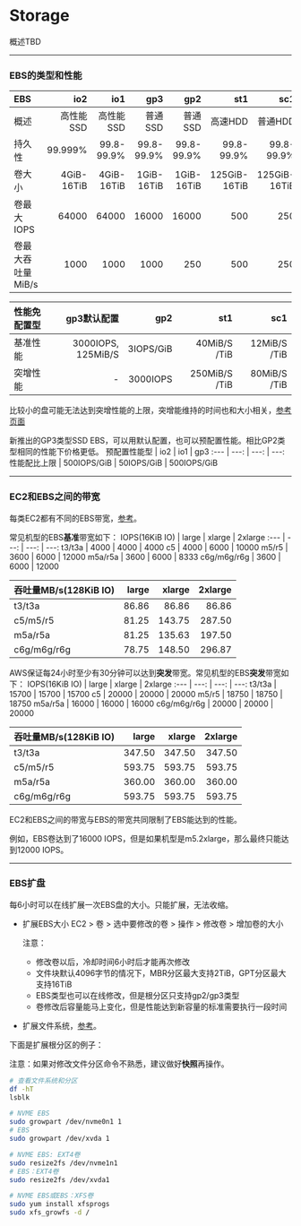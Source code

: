# Storage
概述TBD

---
### EBS的类型和性能
EBS | io2 | io1 | gp3 | gp2 | st1 | sc1
:--- | ---: | ---: | ---: | ---: | ---: | ---:
概述 | 高性能SSD | 高性能SSD | 普通SSD | 普通SSD | 高速HDD | 普通HDD
持久性 | 99.999% | 99.8-99.9% | 99.8-99.9% | 99.8-99.9% | 99.8-99.9% | 99.8-99.9%
卷大小 | 4GiB-16TiB | 4GiB-16TiB | 1GiB-16TiB | 1GiB-16TiB | 125GiB-16TiB | 125GiB-16TiB
卷最大IOPS | 64000 | 64000 | 16000 | 16000 | 500 | 250
卷最大吞吐量MiB/s | 1000 | 1000 | 1000 | 250 | 500 | 250

性能免配置型 | gp3默认配置 | gp2 | st1 | sc1
:--- | ---: | ---: | ---: | ---:
基准性能 | 3000IOPS, 125MiB/S | 3IOPS/GiB | 40MiB/S /TiB | 12MiB/S /TiB
突增性能 | - | 3000IOPS | 250MiB/S /TiB | 80MiB/S /TiB

比较小的盘可能无法达到突增性能的上限，突增能维持的时间也和大小相关，[参考页面](https://docs.aws.amazon.com/zh_cn/AWSEC2/latest/UserGuide/ebs-volume-types.html)

新推出的GP3类型SSD EBS，可以用默认配置，也可以预配置性能。相比GP2类型相同的性能下价格更低。
预配置性能型 | io2 | io1 | gp3
:--- | ---: | ---: | ---:
性能配比上限 | 500IOPS/GiB | 50IOPS/GiB | 500IOPS/GiB

---
### EC2和EBS之间的带宽
每类EC2都有不同的EBS带宽，[参考](https://docs.aws.amazon.com/zh_cn/AWSEC2/latest/UserGuide/ebs-optimized.html)。

常见机型的EBS**基准**带宽如下：
IOPS(16KiB IO) | large | xlarge | 2xlarge
:--- | ---: | ---: | ---:
t3/t3a | 4000 | 4000 | 4000
c5 | 4000 | 6000 | 10000
m5/r5 | 3600 | 6000 | 12000
m5a/r5a | 3600 | 6000 | 8333
c6g/m6g/r6g | 3600 | 6000 | 12000

吞吐量MB/s(128KiB IO) | large | xlarge | 2xlarge
:--- | ---: | ---: | ---:
t3/t3a | 86.86 | 86.86 | 86.86
c5/m5/r5| 81.25 | 143.75 | 287.50
m5a/r5a | 81.25 | 135.63 | 197.50
c6g/m6g/r6g | 78.75 | 148.50 | 296.87

AWS保证每24小时至少有30分钟可以达到**突发**带宽。常见机型的EBS**突发**带宽如下：
IOPS(16KiB IO) | large | xlarge | 2xlarge
:--- | ---: | ---: | ---:
t3/t3a | 15700 | 15700 | 15700
c5 | 20000 | 20000 | 20000
m5/r5 | 18750 | 18750 | 18750
m5a/r5a | 16000 | 16000 | 16000
c6g/m6g/r6g | 20000 | 20000 | 20000

吞吐量MB/s(128KiB IO) | large | xlarge | 2xlarge
:--- | ---: | ---: | ---:
t3/t3a | 347.50 | 347.50 | 347.50
c5/m5/r5| 593.75 | 593.75 | 593.75
m5a/r5a | 360.00 | 360.00 | 360.00
c6g/m6g/r6g | 593.75 | 593.75 | 593.75

EC2和EBS之间的带宽与EBS的带宽共同限制了EBS能达到的性能。

例如，EBS卷达到了16000 IOPS，但是如果机型是m5.2xlarge，那么最终只能达到12000 IOPS。

---
### EBS扩盘

每6小时可以在线扩展一次EBS盘的大小。只能扩展，无法收缩。

* 扩展EBS大小
EC2 > 卷 > 选中要修改的卷 > 操作 > 修改卷 > 增加卷的大小

    注意：
    * 修改卷以后，冷却时间6小时后才能再次修改
    * 文件块默认4096字节的情况下，MBR分区最大支持2TiB，GPT分区最大支持16TiB
    * EBS类型也可以在线修改，但是根分区只支持gp2/gp3类型
    * 卷修改后容量能马上变化，但是性能达到新容量的标准需要执行一段时间

* 扩展文件系统，[参考](https://docs.aws.amazon.com/zh_cn/AWSEC2/latest/UserGuide/recognize-expanded-volume-linux.html)。

下面是扩展根分区的例子：

注意：如果对修改文件分区命令不熟悉，建议做好**快照**再操作。
```bash
# 查看文件系统和分区
df -hT
lsblk

# NVME EBS
sudo growpart /dev/nvme0n1 1
# EBS
sudo growpart /dev/xvda 1

# NVME EBS: EXT4卷
sudo resize2fs /dev/nvme1n1
# EBS：EXT4卷
sudo resize2fs /dev/xvda1

# NVME EBS或EBS：XFS卷
sudo yum install xfsprogs
sudo xfs_growfs -d /
```


